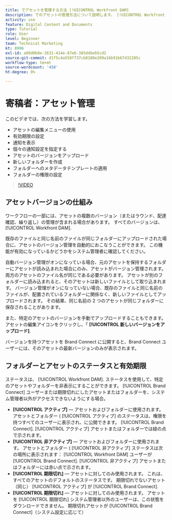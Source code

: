 ```yaml
---
title: でアセットを管理する方法 [!UICONTROL Workfront DAM]
description: でのアセットの管理方法について説明します。 [!UICONTROL Workfront DAM] を追加して、ワークフローを改善します。
activity: use
feature: Digital Content and Documents
type: Tutorial
role: User
level: Beginner
team: Technical Marketing
kt: 8996
exl-id: a09d0b0e-2631-414e-87e6-385ddbeb5cd2
source-git-commit: d1f5c4a558f737cb8188e209a16b91b67d32285c
workflow-type: tm+mt
source-wordcount: '458'
ht-degree: 0%

---
```


# 寄稿者：アセット管理

このビデオでは、次の方法を学習します。

* アセットの編集メニューの使用
* 有効期限の設定
* 通知を表示
* 個々の通知設定を指定する
* アセットのバージョンをアップロード
* 新しいフォルダーを作成
* フォルダーへのメタデータテンプレートの適用
* フォルダーの権限の設定

>[!VIDEO](https://video.tv.adobe.com/v/335256/?quality=12)

## アセットバージョンの仕組み

ワークフローの一部には、アセットの複数のバージョン（またはラウンド、配達確認、繰り返し）の管理が含まれる場合があります。 すべてのバージョンは、 [!UICONTROL Workfront DAM].

既存のファイルと同じ名前のファイルが同じフォルダーにアップロードされた場合に、アセットのバージョン管理を自動的におこなうことができます。 この機能が有効になっているかどうかをシステム管理者に確認してください。

自動バージョン管理がオンになっている場合、元のアセットを保持するフォルダーにアセットが読み込まれた場合にのみ、アセットがバージョン管理されます。 両方のアセットのファイル名が同じである必要があります。 アセットが別のフォルダーに読み込まれると、そのアセットは新しいファイルとして取り込まれます。
バージョン管理がオンになっていない場合、既存のファイルと同じ名前のファイルが、配置されているフォルダーに関係なく、新しいファイルとしてアップロードされます。 その結果、同じ名前の 2 つのアセットが同じフォルダーに保存されることがあります。

また、特定のアセットのバージョンを手動でアップロードすることもできます。 アセットの編集アイコンをクリックし、「 **[!UICONTROL 新しいバージョンをアップロード]**.

バージョンを持つアセットを Brand Connect に公開すると、Brand Connect ユーザーには、そのアセットの最新バージョンのみが表示されます。

## フォルダーとアセットのステータスと有効期限

ステータスは、 [!UICONTROL Workfront DAM]. ステータスを使用して、特定のアセットやフォルダーを非表示にすることができます。 [!UICONTROL Brand Connect] ユーザーまたは期限切れにしたアセットまたはフォルダーを、システム管理者以外がアクセスできないようにする場合。

* **[!UICONTROL アクティブ]** — アセットおよびフォルダーに使用されます。 アセットとフォルダー ( [!UICONTROL アクティブ] のステータスは、権限を持つすべてのユーザーに表示され、に公開できます。 [!UICONTROL Brand Connect]. [!UICONTROL アクティブ] アセットまたはフォルダーでは緑の点で示されます。
* **[!UICONTROL 非アクティブ]** — アセットおよびフォルダーに使用されます。 アセットとフォルダー ( [!UICONTROL 非アクティブ] ステータスは次の場所に表示されます： [!UICONTROL Workfront DAM] ユーザーが [!UICONTROL Brand Connect]. [!UICONTROL 非アクティブ] アセットまたはフォルダーには赤い点で示されます。
* **[!UICONTROL 期限切れ]** — アセットに対してのみ使用されます。 これは、すべてのアセットのデフォルトのステータスです。 期限切れでないアセット（同じ） [!UICONTROL アクティブ] が [!UICONTROL Brand Connect].
* **[!UICONTROL 期限切れ]** — アセットに対してのみ使用されます。 アセットを [!UICONTROL 期限切れ] システム管理者以外のユーザーは、この状態をダウンロードできません。 期限切れアセットが [!UICONTROL Brand Connect]（システム設定に応じて）
